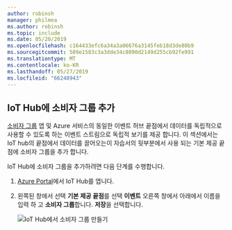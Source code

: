 ```yaml
---
author: robinsh
manager: philmea
ms.author: robinsh
ms.topic: include
ms.date: 05/20/2019
ms.openlocfilehash: c164433efc6a34a3a06676a3145feb18d3de80b9
ms.sourcegitcommit: 509e1583c3a3dde34c8090d2149d255cb92fe991
ms.translationtype: MT
ms.contentlocale: ko-KR
ms.lasthandoff: 05/27/2019
ms.locfileid: "66248943"
---
```

## <a name="add-a-consumer-group-to-your-iot-hub"></a>IoT Hub에 소비자 그룹 추가

[소비자 그룹](https://docs.microsoft.com/azure/event-hubs/event-hubs-features#event-consumers) 앱 및 Azure 서비스의 동일한 이벤트 허브 끝점에서 데이터를 독립적으로 사용할 수 있도록 하는 이벤트 스트림으로 독립적 보기를 제공 합니다. 이 섹션에서는 IoT hub의 끝점에서 데이터를 끌어오는이 자습서의 뒷부분에서 사용 되는 기본 제공 끝점에 소비자 그룹을 추가 합니다.

IoT Hub에 소비자 그룹을 추가하려면 다음 단계를 수행합니다.

1. [Azure Portal](https://portal.azure.com/)에서 IoT Hub를 엽니다.

2. 왼쪽된 창에서 선택 **기본 제공 끝점**를 선택 **이벤트** 오른쪽 창에서 아래에서 이름을 입력 하 고 **소비자 그룹**합니다. **저장**을 선택합니다.

   ![IoT Hub에서 소비자 그룹 만들기](./media/iot-hub-get-started-create-consumer-group/iot-hub-create-consumer-group-azure.png)
